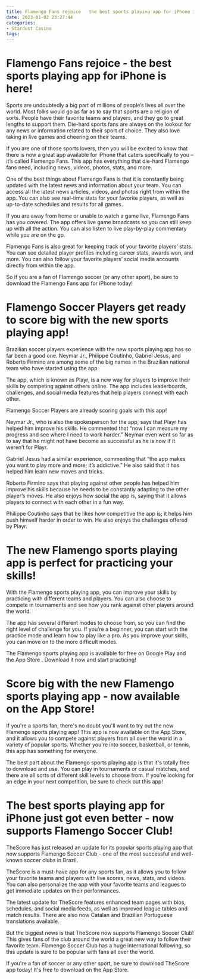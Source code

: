 ```yaml
---
title: Flamengo Fans rejoice   the best sports playing app for iPhone is here!
date: 2023-01-02 23:27:44
categories:
- Stardust Casino
tags:
---
```



#  Flamengo Fans rejoice - the best sports playing app for iPhone is here!

Sports are undoubtedly a big part of millions of people’s lives all over the world. Most folks would go as far as to say that sports are a religion of sorts. People have their favorite teams and players, and they go to great lengths to support them. Die-hard sports fans are always on the lookout for any news or information related to their sport of choice. They also love taking in live games and cheering on their teams.

If you are one of those sports lovers, then you will be excited to know that there is now a great app available for iPhone that caters specifically to you – it’s called Flamengo Fans. This app has everything that die-hard Flamengo fans need, including news, videos, photos, stats, and more.

One of the best things about Flamengo Fans is that it is constantly being updated with the latest news and information about your team. You can access all the latest news articles, videos, and photos right from within the app. You can also see real-time stats for your favorite players, as well as up-to-date schedules and results for all games.

If you are away from home or unable to watch a game live, Flamengo Fans has you covered. The app offers live game broadcasts so you can still keep up with all the action. You can also listen to live play-by-play commentary while you are on the go.

Flamengo Fans is also great for keeping track of your favorite players’ stats. You can see detailed player profiles including career stats, awards won, and more. You can also follow your favorite players’ social media accounts directly from within the app.

So if you are a fan of Flamengo soccer (or any other sport), be sure to download the Flamengo Fans app for iPhone today!

#  Flamengo Soccer Players get ready to score big with the new sports playing app!

Brazilian soccer players experience with the new sports playing app has so far been a good one. Neymar Jr., Philippe Coutinho, Gabriel Jesus, and Roberto Firmino are among some of the big names in the Brazilian national team who have started using the app.

The app, which is known as Playr, is a new way for players to improve their skills by competing against others online. The app includes leaderboards, challenges, and social media features that help players connect with each other.

Flamengo Soccer Players are already scoring goals with this app!

Neymar Jr., who is also the spokesperson for the app, says that Playr has helped him improve his skills. He commented that “now I can measure my progress and see where I need to work harder.” Neymar even went so far as to say that he might not have become as successful as he is now if it weren’t for Playr.

Gabriel Jesus had a similar experience, commenting that “the app makes you want to play more and more; it’s addictive.” He also said that it has helped him learn new moves and tricks.

Roberto Firmino says that playing against other people has helped him improve his skills because he needs to be constantly adapting to the other player’s moves. He also enjoys how social the app is, saying that it allows players to connect with each other in a fun way.

Philippe Coutinho says that he likes how competitive the app is; it helps him push himself harder in order to win. He also enjoys the challenges offered by Playr.

#  The new Flamengo sports playing app is perfect for practicing your skills!

With the Flamengo sports playing app, you can improve your skills by practicing with different teams and players. You can also choose to compete in tournaments and see how you rank against other players around the world.

The app has several different modes to choose from, so you can find the right level of challenge for you. If you’re a beginner, you can start with the practice mode and learn how to play like a pro. As you improve your skills, you can move on to the more difficult modes.

The Flamengo sports playing app is available for free on Google Play and the App Store . Download it now and start practicing!

#  Score big with the new Flamengo sports playing app - now available on the App Store!

If you're a sports fan, there's no doubt you'll want to try out the new Flamengo sports playing app! This app is now available on the App Store, and it allows you to compete against players from all over the world in a variety of popular sports. Whether you're into soccer, basketball, or tennis, this app has something for everyone.

The best part about the Flamengo sports playing app is that it's totally free to download and use. You can play in tournaments or casual matches, and there are all sorts of different skill levels to choose from. If you're looking for an edge in your next competition, be sure to check out this app!

#  The best sports playing app for iPhone just got even better - now supports Flamengo Soccer Club!

TheScore has just released an update for its popular sports playing app that now supports Flamengo Soccer Club - one of the most successful and well-known soccer clubs in Brazil.

TheScore is a must-have app for any sports fan, as it allows you to follow your favorite teams and players with live scores, news, stats, and videos. You can also personalize the app with your favorite teams and leagues to get immediate updates on their performances.

The latest update for TheScore features enhanced team pages with bios, schedules, and social media feeds, as well as improved league tables and match results. There are also now Catalan and Brazilian Portuguese translations available.

But the biggest news is that TheScore now supports Flamengo Soccer Club! This gives fans of the club around the world a great new way to follow their favorite team. Flamengo Soccer Club has a huge international following, so this update is sure to be popular with fans all over the world.

If you're a fan of soccer or any other sport, be sure to download TheScore app today! It's free to download on the App Store.